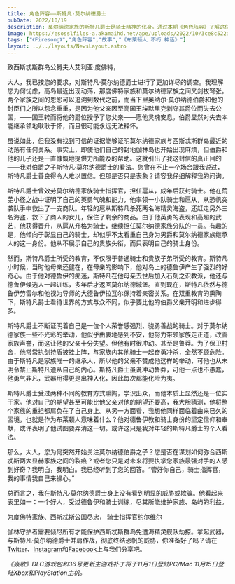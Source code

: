 ```yaml
---
title: 角色阵容——斯特凡·莫尔纳德爵士
pubDate: 2022/10/19
description: 莫尔纳德家族的斯特凡爵士是骑士精神的化身。通过本期《角色阵容》了解这位瓦斯提尔的守护者。
image: https://esosslfiles-a.akamaihd.net/ape/uploads/2022/10/3ce8c522a4eb9c02b9b638075f5789ec.jpg
tags: ["《Firesong》","角色阵容","故事","《布莱顿人 不朽 神话》"]
layout: ../../layouts/NewsLayout.astro
---
```


致西斯忒斯群岛公爵夫人艾利亚·度佛特，

大人，我已按您的要求，对斯特凡·莫尔纳德爵士进行了更加详尽的调查。我理解您为何忧虑，高岛最近出现动荡，那度佛特家族和莫尔纳德家族之间又剑拔弩张。两个家族之间的恩怨可以追溯到数代之前，而当下里奥纳尔·莫尔纳德伯爵和他的封臣们之所以怨念重重，是因为他父亲因至高国王埃默里克剥夺其爵位而失去公国，——国王转而将他的爵位授予了您父亲——愿他灵魂安息。伯爵显然对失去本能继承领地耿耿于怀，而且很可能永远无法释怀。

虽说如此，但我没有找到可信的证据能够证明莫尔纳德家族与西斯忒斯群岛最近的动荡有任何关系。事实上，即使他们自己的封地伽林岛也开始出现麻烦，但伯爵和他的儿子还是一直慷慨地提供力所能及的帮助。这就引出了我这封信的真正目的——我对伯爵之子斯特凡·莫尔纳德爵士的看法。您曾在不止一个场合跟我说过，斯特凡爵士善良得令人难以置信。但那是否只是表象？请容我仔细解释我的问询。

斯特凡爵士曾效劳莫尔纳德家族骑士指挥官，担任扈从，成年后获封骑士。他在荒芜小径之战中证明了自己的英勇气魄和能力，他率领一小队骑士和扈从，从恐帆突袭队手中救出了一支商队。年轻的扈从斯特凡杀死两名海精灵海盗，还赶走另外三名海盗，救下了商人的女儿，保住了剩余的商品。由于他英勇的表现和高超的武艺，他获得晋升，从扈从升格为骑士，继续担任莫尔纳德家族分队的一员。有趣的是，他倾向于彰显自己的骑士，却似乎不太看重自己身为男爵和莫尔纳德家族继承人的这一身份。他从不展示自己的贵族头衔，而只表明自己的骑士身份。

然而，斯特凡爵士所受的教育，不仅限于普通骑士和贵族子弟所受的教育。斯特凡小时候，当时他母亲还健在，在母亲的影响下，他对岛上的德鲁伊产生了强烈的好奇心。由于他对德鲁伊的痴迷，斯特凡在他母亲去世后加入石刻之识教派，他还与德鲁伊候选人一起训练，多年后才返回莫尔纳德城堡。直到现在，斯特凡依然与德鲁伊劳雷尔和他视为导师的大德鲁伊拉瓦尔保持着亲密关系。在双重教育的熏陶下，斯特凡爵士看待世界的方式与众不同，似乎要比他的伯爵父亲开明和进步得多。

斯特凡爵士不断证明着自己是一位个人荣誉感强烈、骁勇善战的骑士。对于莫尔纳德家族一些不光彩的举动，他似乎由衷地感到不安，他努力带领家族走正道，改善家族声誉，而这让他的父亲十分失望。但他有时很冲动。甚至是鲁莽。为了保卫村舍，他常常执剑持盾披挂上阵，与家族内其他骑士一起奋勇冲杀，全然不顾危险。由于斯特凡是家族唯一的继承人，所以他的父亲不赞成他这样的举动，可他也从未明令禁止斯特凡遵从自己的内心。斯特凡爵士虽说冲动鲁莽，可他一点也不愚蠢，他勇气非凡，武器用得更是出神入化，因此每次都能化险为夷。

斯特凡爵士受过两种不同的教育方式熏陶，学识出众，而他本质上显然还是一位实干家。他对自己的期望甚至可能比他父亲对他的期望还要高，我大胆猜测，他将整个家族的重担都肩负在了自己身上。从另一方面看，我想他同样面临着由来已久的困境，也就是作为布莱顿人意味着什么？他对德鲁伊教和骑士身份的坚定信仰和奉献，或许表明了他试图要弄清这一切。或许这只是我对年轻的斯特凡爵士的个人看法。

那么，大人，您为何突然开始关注莫尔纳德伯爵之子？您是否在谋划如何弥合西斯忒斯两大显赫家族之间的裂痕？或者您只是对未来将要执掌您家族最强对手的人感到好奇？我明白，我明白。我已经听到了您的回答。“管好你自己，骑士指挥官，我的事情我自己来操心。”

总而言之，我在斯特凡·莫尔纳德爵士身上没有看到明显的威胁或欺骗。他看起来表里如一：一个好人，受过德鲁伊和骑士训练，尽其所能维护家族、岛屿的利益。

为度佛特家族、西斯忒斯公国尽忠， 骑士指挥官约尔维尔

伽林守护者需要倾尽所有才能保护西斯忒斯群岛免遭海精灵舰队劫掠。拿起武器，与斯特凡·莫尔纳德爵士并肩作战，彻底终结恐帆的威胁，你准备好了吗？请在[Twitter](https://twitter.com/TESOnline)、[Instagram](https://www.instagram.com/elderscrollsonline/)和[Facebook](https://www.facebook.com/ElderScrollsOnline)上与我们分享吧。

*《焱歌》DLC游戏包和36号更新主游戏补丁将于11月1日登陆PC/Mac 11月15日登陆Xbox和PlayStation主机。*
